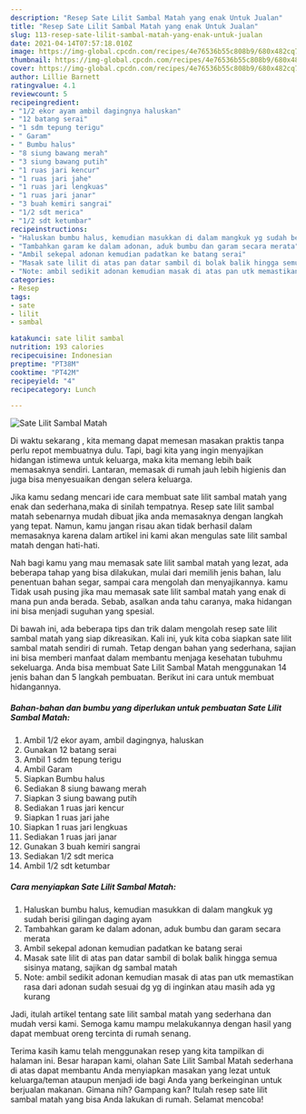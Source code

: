 ```yaml
---
description: "Resep Sate Lilit Sambal Matah yang enak Untuk Jualan"
title: "Resep Sate Lilit Sambal Matah yang enak Untuk Jualan"
slug: 113-resep-sate-lilit-sambal-matah-yang-enak-untuk-jualan
date: 2021-04-14T07:57:18.010Z
image: https://img-global.cpcdn.com/recipes/4e76536b55c808b9/680x482cq70/sate-lilit-sambal-matah-foto-resep-utama.jpg
thumbnail: https://img-global.cpcdn.com/recipes/4e76536b55c808b9/680x482cq70/sate-lilit-sambal-matah-foto-resep-utama.jpg
cover: https://img-global.cpcdn.com/recipes/4e76536b55c808b9/680x482cq70/sate-lilit-sambal-matah-foto-resep-utama.jpg
author: Lillie Barnett
ratingvalue: 4.1
reviewcount: 5
recipeingredient:
- "1/2 ekor ayam ambil dagingnya haluskan"
- "12 batang serai"
- "1 sdm tepung terigu"
- " Garam"
- " Bumbu halus"
- "8 siung bawang merah"
- "3 siung bawang putih"
- "1 ruas jari kencur"
- "1 ruas jari jahe"
- "1 ruas jari lengkuas"
- "1 ruas jari janar"
- "3 buah kemiri sangrai"
- "1/2 sdt merica"
- "1/2 sdt ketumbar"
recipeinstructions:
- "Haluskan bumbu halus, kemudian masukkan di dalam mangkuk yg sudah berisi gilingan daging ayam"
- "Tambahkan garam ke dalam adonan, aduk bumbu dan garam secara merata"
- "Ambil sekepal adonan kemudian padatkan ke batang serai"
- "Masak sate lilit di atas pan datar sambil di bolak balik hingga semua sisinya matang, sajikan dg sambal matah"
- "Note: ambil sedikit adonan kemudian masak di atas pan utk memastikan rasa dari adonan sudah sesuai dg yg di inginkan atau masih ada yg kurang"
categories:
- Resep
tags:
- sate
- lilit
- sambal

katakunci: sate lilit sambal 
nutrition: 193 calories
recipecuisine: Indonesian
preptime: "PT38M"
cooktime: "PT42M"
recipeyield: "4"
recipecategory: Lunch

---
```



![Sate Lilit Sambal Matah](https://img-global.cpcdn.com/recipes/4e76536b55c808b9/680x482cq70/sate-lilit-sambal-matah-foto-resep-utama.jpg)

Di waktu  sekarang , kita memang dapat memesan masakan praktis tanpa perlu repot membuatnya dulu. Tapi, bagi kita yang ingin menyajikan hidangan istimewa untuk keluarga, maka kita memang lebih baik memasaknya sendiri. Lantaran, memasak di rumah jauh lebih higienis dan juga bisa menyesuaikan dengan selera keluarga.

Jika kamu sedang mencari ide cara membuat sate lilit sambal matah yang enak dan sederhana,maka di sinilah tempatnya. Resep sate lilit sambal matah  sebenarnya mudah dibuat jika anda memasaknya dengan langkah yang tepat. Namun, kamu jangan risau akan tidak berhasil dalam memasaknya 
karena dalam artikel ini kami akan mengulas sate lilit sambal matah dengan hati-hati.  



Nah bagi kamu yang mau memasak sate lilit sambal matah yang lezat, ada beberapa tahap yang bisa dilakukan, mulai dari memilih jenis bahan, lalu penentuan bahan segar, sampai cara mengolah dan menyajikannya. kamu Tidak usah pusing jika mau memasak sate lilit sambal matah yang enak di mana pun anda berada. Sebab, asalkan anda  tahu caranya, maka hidangan ini bisa menjadi suguhan yang spesial.

Di bawah ini, ada beberapa tips dan trik dalam mengolah resep sate lilit sambal matah yang siap dikreasikan. Kali ini, yuk kita coba siapkan sate lilit sambal matah sendiri di rumah. Tetap dengan bahan yang sederhana, sajian ini bisa memberi manfaat dalam membantu menjaga kesehatan tubuhmu sekeluarga. Anda bisa membuat Sate Lilit Sambal Matah menggunakan 14 jenis bahan dan 5 langkah pembuatan. Berikut ini cara untuk membuat hidangannya.

<!--inarticleads1-->

##### Bahan-bahan dan bumbu yang diperlukan untuk pembuatan Sate Lilit Sambal Matah:

1. Ambil 1/2 ekor ayam, ambil dagingnya, haluskan
1. Gunakan 12 batang serai
1. Ambil 1 sdm tepung terigu
1. Ambil  Garam
1. Siapkan  Bumbu halus
1. Sediakan 8 siung bawang merah
1. Siapkan 3 siung bawang putih
1. Sediakan 1 ruas jari kencur
1. Siapkan 1 ruas jari jahe
1. Siapkan 1 ruas jari lengkuas
1. Sediakan 1 ruas jari janar
1. Gunakan 3 buah kemiri sangrai
1. Sediakan 1/2 sdt merica
1. Ambil 1/2 sdt ketumbar




<!--inarticleads2-->

##### Cara menyiapkan Sate Lilit Sambal Matah:

1. Haluskan bumbu halus, kemudian masukkan di dalam mangkuk yg sudah berisi gilingan daging ayam
1. Tambahkan garam ke dalam adonan, aduk bumbu dan garam secara merata
1. Ambil sekepal adonan kemudian padatkan ke batang serai
1. Masak sate lilit di atas pan datar sambil di bolak balik hingga semua sisinya matang, sajikan dg sambal matah
1. Note: ambil sedikit adonan kemudian masak di atas pan utk memastikan rasa dari adonan sudah sesuai dg yg di inginkan atau masih ada yg kurang




Jadi, itulah artikel tentang  sate lilit sambal matah  yang sederhana dan mudah versi kami. Semoga kamu mampu melakukannya dengan hasil yang dapat membuat oreng tercinta di rumah senang. 

Terima kasih kamu telah menggunakan resep yang kita tampilkan di halaman ini. Besar harapan kami, olahan  Sate Lilit Sambal Matah sederhana di atas dapat membantu Anda menyiapkan masakan yang lezat untuk keluarga/teman ataupun menjadi ide bagi Anda yang berkeinginan untuk berjualan makanan. Gimana nih? Gampang kan? Itulah resep sate lilit sambal matah yang bisa Anda lakukan di rumah. Selamat mencoba!

